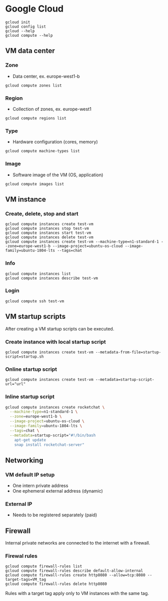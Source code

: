 # Google Cloud
```
gcloud init
gcloud config list
gcloud --help
gcloud compute --help
``` 

## VM data center
### Zone
- Data center, ex. europe-west1-b
```
gcloud compute zones list
```

### Region
- Collection of zones, ex. europe-west1
```
gcloud compute regions list
```

### Type
- Hardware configuration (cores, memory)
```
gcloud compute machine-types list
```

### Image
- Software image of the VM (OS, application)
```
gcloud compute images list
```

## VM instance
### Create, delete, stop and start
```
gcloud compute instances create test-vm
gcloud compute instances stop test-vm
gcloud compute instances start test-vm
gcloud compute instances delete test-vm
gcloud compute instances create test-vm --machine-type=n1-standard-1 --zone=europe-west1-b --image-project=ubuntu-os-cloud --image-family=ubuntu-1804-lts --tags=chat
```

### Info
```
gcloud compute instances list
gcloud compute instances describe test-vm
```

### Login
```
gcloud compute ssh test-vm
```

## VM startup scripts
After creating a VM startup scripts can be executed.

### Create instance with local startup script
```
gcloud compute instances create test-vm --metadata-from-file=startup-script=startup.sh
```

### Online startup script
```
gcloud compute instances create test-vm --metadata=startup-script-url="url"
```

### Inline startup script
```bash
gcloud compute instances create rocketchat \
  --machine-type=n1-standard-1 \
  --zone=europe-west1-b \
  --image-project=ubuntu-os-cloud \
  --image-family=ubuntu-1804-lts \
  --tags=chat \
  --metadata=startup-script="#!/bin/bash
    apt-get update
    snap install rocketchat-server"
```

## Networking
### VM default IP setup

- One intern private address
- One ephemeral external address (dynamic)

### External IP

- Needs to be registered separately (paid)

## Firewall
Internal private networks are connected to the internet with a firewall.

### Firewal rules
```
gcloud compute firewall-rules list
gcloud compute firewall-rules describe default-allow-internal
gcloud compute firewall-rules create http8080 --allow=tcp:8080 --target-tags=VM_tag
gcloud compute firewall-rules delete http8080
```
Rules with a target tag apply only to VM instances with the same tag.




